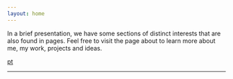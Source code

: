 ```yaml
---
layout: home
---
```

In a brief presentation, we have some sections of distinct interests that are also found in pages. Feel free to visit the page about to learn more about me, my work, projects and ideas.

[pt](./indexp.html)

***
